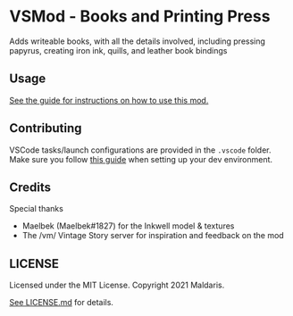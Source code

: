 # VSMod - Books and Printing Press

Adds writeable books, with all the details involved, including pressing papyrus, creating iron ink, quills, and leather book bindings

## Usage

[See the guide for instructions on how to use this mod.](notes/UsageGuide.md)

## Contributing

VSCode tasks/launch configurations are provided in the `.vscode` folder. Make sure you follow [this guide](https://github.com/copygirl/howto-example-mod) when setting up your dev environment.

## Credits

Special thanks

* Maelbek (Maelbek#1827) for the Inkwell model & textures
* The /vm/ Vintage Story server for inspiration and feedback on the mod

## LICENSE

Licensed under the MIT License. Copyright 2021 Maldaris.

[See LICENSE.md](LICENSE) for details.
